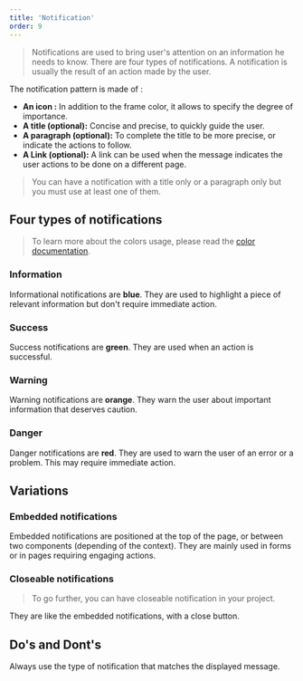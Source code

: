 ```yaml
---
title: 'Notification'
order: 9
---
```


> Notifications are used to bring user's attention on an information he needs to know. There are four types of notifications. A notification is usually the result of an action made by the user.

The notification pattern is made of :

- **An icon :** In addition to the frame color, it allows to specify the degree of importance.
- **A title (optional):** Concise and precise, to quickly guide the user.
- **A paragraph (optional):** To complete the title to be more precise, or indicate the actions to follow.
- **A Link (optional):** A link can be used when the message indicates the user actions to be done on a different page.

> You can have a notification with a title only or a paragraph only but you must use at least one of them.

<preview path="src/pages/Components/Notification/previews/notification"></preview>

## Four types of notifications

<preview path="src/pages/Components/Notification/previews/notification-types"></preview>

> To learn more about the colors usage, please read the [color documentation](/Foundations/Colors/).

### Information

Informational notifications are **blue**. They are used to highlight a piece of relevant information but don't require immediate action.

<preview path="src/pages/Components/Notification/previews/notification"></preview>

### Success

Success notifications are **green**. They are used when an action is successful.

<preview path="src/pages/Components/Notification/previews/notification-success"></preview>

### Warning

Warning notifications are **orange**. They warn the user about important information that deserves caution.

<preview path="src/pages/Components/Notification/previews/notification-warning"></preview>

### Danger

Danger notifications are **red**. They are used to warn the user of an error or a problem. This may require immediate action.

<preview path="src/pages/Components/Notification/previews/notification-danger"></preview>

## Variations

### Embedded notifications

Embedded notifications are positioned at the top of the page, or between two components (depending of the context). They are mainly used in forms or in pages requiring engaging actions.

### Closeable notifications

> To go further, you can have closeable notification in your project.

They are like the embedded notifications, with a close button.

<preview path="src/pages/Components/Notification/previews/notification-variations"></preview>

## Do's and Dont's

<hintitem>
  Always use the type of notification that matches the displayed message.
</hintitem>
